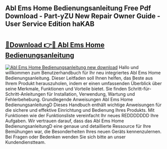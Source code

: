 ## Abl Ems Home Bedienungsanleitung Free Pdf Download - Part-yZU New Repair Owner Guide - User Service Edition haKAB

# <h2><a href="http://df4p0kb.blite.top/?on=Abl+Ems+Home+Bedienungsanleitung">🔗Download 👉🔴 Abl Ems Home Bedienungsanleitung</a></h2>

[![Abl Ems Home Bedienungsanleitung new download](https://i.imgur.com/lujVjoI.png)](http://df4p0kb.blite.top/?on=Abl+Ems+Home+Bedienungsanleitung)
Hallo und willkommen zum Benutzerhandbuch für Ihr neu integriertes Abl Ems Home Bedienungsanleitung. Dieser Leitfaden soll Ihnen helfen, das Beste aus Ihrem Produkt herauszuholen, indem er einen umfassenden Überblick über seine Merkmale, Funktionen und Vorteile bietet. Sie finden Schritt-für-Schritt-Anleitungen für Installation, Verwendung, Wartung und Fehlerbehebung. Grundlegende Anweisungen Abl Ems Home BedienungsanleitungD Dieses Handbuch enthält wichtige Anweisungen für die sichere und effektive Einrichtung und Bedienung Ihres Produkts. Mit Funktionen wie der Funktionsliste vereinfacht Ihr neues REDDDDDDD Ihre Aufgaben. Wir vertrauen darauf, dass das Abl Ems Home BedienungsanleitungD eine genaue und detaillierte Ressource für Ihre Bemühungen war, die Besonderheiten Ihres neuen Geräts kennenzulernen. Bei Fragen oder Bedenken wenden Sie sich bitte an unser Kundendienstteam.
